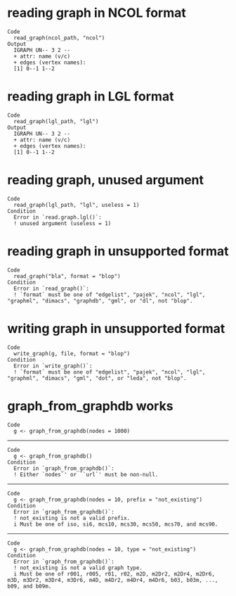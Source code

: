 # reading graph in NCOL format

    Code
      read_graph(ncol_path, "ncol")
    Output
      IGRAPH UN-- 3 2 -- 
      + attr: name (v/c)
      + edges (vertex names):
      [1] 0--1 1--2

# reading graph in LGL format

    Code
      read_graph(lgl_path, "lgl")
    Output
      IGRAPH UN-- 3 2 -- 
      + attr: name (v/c)
      + edges (vertex names):
      [1] 0--1 1--2

# reading graph, unused argument

    Code
      read_graph(lgl_path, "lgl", useless = 1)
    Condition
      Error in `read.graph.lgl()`:
      ! unused argument (useless = 1)

# reading graph in unsupported format

    Code
      read_graph("bla", format = "blop")
    Condition
      Error in `read_graph()`:
      ! `format` must be one of "edgelist", "pajek", "ncol", "lgl", "graphml", "dimacs", "graphdb", "gml", or "dl", not "blop".

# writing graph in unsupported format

    Code
      write_graph(g, file, format = "blop")
    Condition
      Error in `write_graph()`:
      ! `format` must be one of "edgelist", "pajek", "ncol", "lgl", "graphml", "dimacs", "gml", "dot", or "leda", not "blop".

# graph_from_graphdb works

    Code
      g <- graph_from_graphdb(nodes = 1000)

---

    Code
      g <- graph_from_graphdb()
    Condition
      Error in `graph_from_graphdb()`:
      ! Either `nodes`' or ``url`' must be non-null.

---

    Code
      g <- graph_from_graphdb(nodes = 10, prefix = "not_existing")
    Condition
      Error in `graph_from_graphdb()`:
      ! not_existing is not a valid prefix.
      i Must be one of iso, si6, mcs10, mcs30, mcs50, mcs70, and mcs90.

---

    Code
      g <- graph_from_graphdb(nodes = 10, type = "not_existing")
    Condition
      Error in `graph_from_graphdb()`:
      ! not_existing is not a valid graph type.
      i Must be one of r001, r005, r01, r02, m2D, m2Dr2, m2Dr4, m2Dr6, m3D, m3Dr2, m3Dr4, m3Dr6, m4D, m4Dr2, m4Dr4, m4Dr6, b03, b03m, ..., b09, and b09m.

